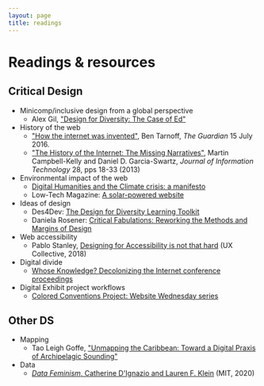 ```yaml
---
layout: page
title: readings
---
```


# Readings & resources

## Critical Design

- Minicomp/inclusive design from a global perspective
  - Alex Gil, ["Design for Diversity: The Case of Ed"](https://des4div.library.northeastern.edu/design-for-diversity-the-case-of-ed-alex-gil/#more-1888)
- History of the web
  - ["How the internet was invented"](https://www.theguardian.com/technology/2016/jul/15/how-the-internet-was-invented-1976-arpa-kahn-cerf), Ben Tarnoff, *The Guardian* 15 July 2016.
  - ["The History of the Internet: The Missing Narratives"](https://tripod.brynmawr.edu/permalink/01TRI_INST/imniac/cdi_proquest_journals_1314625753), Martin Campbell-Kelly and Daniel D. Garcia-Swartz, *Journal of Information Technology* 28, pps 18-33 (2013) 
- Environmental impact of the web
  - [Digital Humanities and the Climate crisis: a manifesto](https://dhc-barnard.github.io/dhclimate/)
  - Low-Tech Magazine: [A solar-powered website](https://solar.lowtechmagazine.com/2018/09/how-to-build-a-lowtech-website/)
- Ideas of design
  - Des4Dev: [The Design for Diversity Learning Toolkit](https://des4div.library.northeastern.edu/)
  - Daniela Rosener: [Critical Fabulations: Reworking the Methods and Margins of Design](https://direct.mit.edu/books/book/3143/Critical-FabulationsReworking-the-Methods-and)
- Web accessibility
  - Pablo Stanley, [Designing for Accessibility is not that hard](https://uxdesign.cc/designing-for-accessibility-is-not-that-hard-c04cc4779d94) (UX Collective, 2018)
- Digital divide
  - [Whose Knowledge? Decolonizing the Internet conference proceedings](https://whoseknowledge.org/decolonizing-the-internet-conference/)
- Digital Exhibit project workflows
  - [Colored Conventions Project: Website Wednesday series](https://coloredconventions.org/website-wednesday/)

## Other DS

- Mapping
  - Tao Leigh Goffe, ["Unmapping the Caribbean: Toward a Digital Praxis of Archipelagic Sounding"](http://archipelagosjournal.org/issue05/goffe-unmapping.html)
- Data
  - [*Data Feminism*, Catherine D'Ignazio and Lauren F. Klein](https://data-feminism.mitpress.mit.edu/) (MIT, 2020)